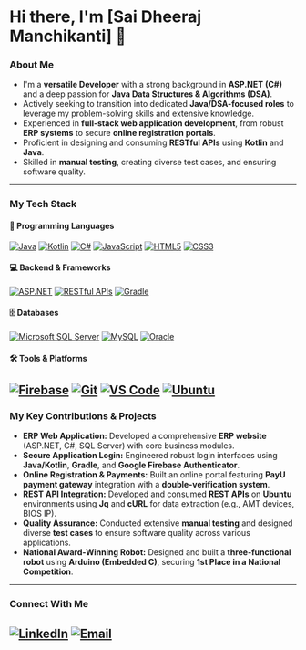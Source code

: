 # Hi there, I'm [Sai Dheeraj Manchikanti] 👋

### About Me

-   I'm a **versatile Developer** with a strong background in **ASP.NET (C#)** and a deep passion for **Java Data Structures & Algorithms (DSA)**.
-   Actively seeking to transition into dedicated **Java/DSA-focused roles** to leverage my problem-solving skills and extensive knowledge.
-   Experienced in **full-stack web application development**, from robust **ERP systems** to secure **online registration portals**.
-   Proficient in designing and consuming **RESTful APIs** using **Kotlin** and **Java**.
-   Skilled in **manual testing**, creating diverse test cases, and ensuring software quality.

---

### My Tech Stack

#### 🚀 Programming Languages
[![Java](https://img.shields.io/badge/Java-007396?style=for-the-badge&logo=java&logoColor=white)](https://www.java.com/)
[![Kotlin](https://img.shields.io/badge/Kotlin-0095D5?style=for-the-badge&logo=kotlin&logoColor=white)](https://kotlinlang.org/)
[![C#](https://img.shields.io/badge/C%23-239120?style=for-the-badge&logo=c-sharp&logoColor=white)](https://dotnet.microsoft.com/)
[![JavaScript](https://img.shields.io/badge/JavaScript-F7DF1E?style=for-the-badge&logo=javascript&logoColor=black)](https://developer.mozilla.org/en-US/docs/Web/JavaScript)
[![HTML5](https://img.shields.io/badge/HTML5-E34F26?style=for-the-badge&logo=html5&logoColor=white)](https://developer.mozilla.org/en-US/docs/Web/HTML)
[![CSS3](https://img.shields.io/badge/CSS3-1572B6?style=for-the-badge&logo=css3&logoColor=white)](https://developer.mozilla.org/en-US/docs/Web/CSS)
#### 💻 Backend & Frameworks
[![ASP.NET](https://img.shields.io/badge/ASP.NET-512BD4?style=for-the-badge&logo=dotnet&logoColor=white)](https://dotnet.microsoft.com/apps/aspnet)
[![RESTful APIs](https://img.shields.io/badge/RESTful%20APIs-grey?style=for-the-badge&logo=data-transfer&logoColor=white)](https://restfulapi.net/)
[![Gradle](https://img.shields.io/badge/Gradle-02303A?style=for-the-badge&logo=gradle&logoColor=white)](https://gradle.org/)
#### 🗄️ Databases
[![Microsoft SQL Server](https://img.shields.io/badge/Microsoft%20SQL%20Server-CC2927?style=for-the-badge&logo=microsoft-sql-server&logoColor=white)](https://www.microsoft.com/en-us/sql-server/)
[![MySQL](https://img.shields.io/badge/MySQL-4479A1?style=for-the-badge&logo=mysql&logoColor=white)](https://www.mysql.com/)
[![Oracle](https://img.shields.io/badge/Oracle-F80000?style=for-the-badge&logo=oracle&logoColor=white)](https://www.oracle.com/)

#### 🛠️ Tools & Platforms
[![Firebase](https://img.shields.io/badge/Firebase-FFCA28?style=for-the-badge&logo=firebase&logoColor=black)](https://firebase.google.com/)
[![Git](https://img.shields.io/badge/Git-F05032?style=for-the-badge&logo=git&logoColor=white)](https://git-scm.com/)
[![VS Code](https://img.shields.io/badge/VS%20Code-007ACC?style=for-the-badge&logo=visual-studio-code&logoColor=white)](https://code.visualstudio.com/)
[![Ubuntu](https://img.shields.io/badge/Ubuntu-E95420?style=for-the-badge&logo=ubuntu&logoColor=white)](https://ubuntu.com/)
---

### My Key Contributions & Projects

* **ERP Web Application:** Developed a comprehensive **ERP website** (ASP.NET, C#, SQL Server) with core business modules.
* **Secure Application Login:** Engineered robust login interfaces using **Java/Kotlin**, **Gradle**, and **Google Firebase Authenticator**.
* **Online Registration & Payments:** Built an online portal featuring **PayU payment gateway** integration with a **double-verification system**.
* **REST API Integration:** Developed and consumed **REST APIs** on **Ubuntu** environments using **Jq** and **cURL** for data extraction (e.g., AMT devices, BIOS IP).
* **Quality Assurance:** Conducted extensive **manual testing** and designed diverse **test cases** to ensure software quality across various applications.
* **National Award-Winning Robot:** Designed and built a **three-functional robot** using **Arduino (Embedded C)**, securing **1st Place in a National Competition**.

---

### Connect With Me

[![LinkedIn](https://img.shields.io/badge/LinkedIn-0A66C2?style=for-the-badge&logo=linkedin&logoColor=white)](https://www.linkedin.com/in/sai-dheeraj-74b579285/)
[![Email](https://img.shields.io/badge/Email-D14836?style=for-the-badge&logo=gmail&logoColor=white)](mailto:[saidheerajmanchikanti@gmail.com])
---
